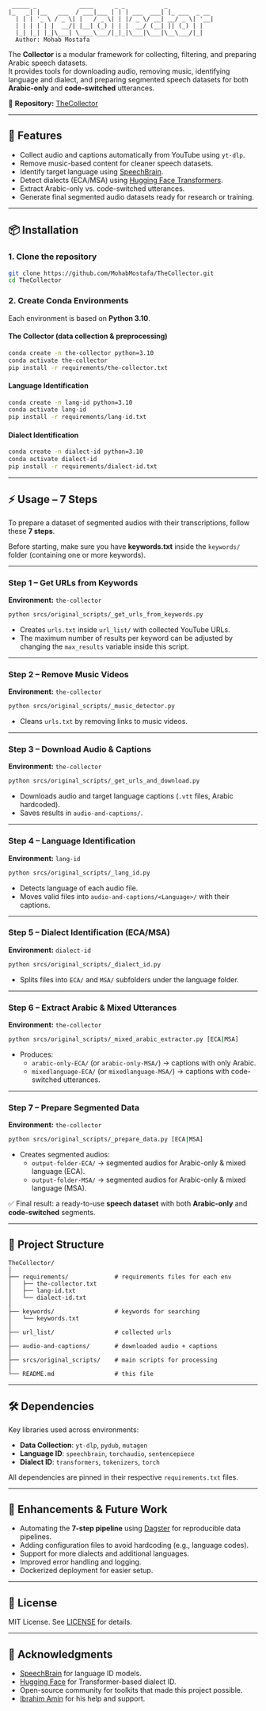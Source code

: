 ```
 _____ _            ____      _ _           _             
|_   _| |__   ___  / ___|___ | | | ___  ___| |_ ___  _ __ 
  | | | '_ \ / _ \| |   / _ \| | |/ _ \/ __| __/ _ \| '__|
  | | | | | |  __/| |__| (_) | | |  __/ (__| || (_) | |   
  |_| |_| |_|\___| \____\___/|_|_|\___|\___|\__\___/|_|
  Author: Mohab Mostafa
```
The **Collector** is a modular framework for collecting, filtering, and preparing Arabic speech datasets.  
It provides tools for downloading audio, removing music, identifying language and dialect, and preparing segmented speech datasets for both **Arabic-only** and **code-switched** utterances.  

🔗 **Repository:** [TheCollector](https://github.com/MohabMostafa/TheCollector.git)

---

## 🚀 Features
- Collect audio and captions automatically from YouTube using `yt-dlp`.
- Remove music-based content for cleaner speech datasets.
- Identify target language using [SpeechBrain](https://speechbrain.github.io/).
- Detect dialects (ECA/MSA) using [Hugging Face Transformers](https://huggingface.co/transformers/).
- Extract Arabic-only vs. code-switched utterances.
- Generate final segmented audio datasets ready for research or training.

---

## 📦 Installation

### 1. Clone the repository
```bash
git clone https://github.com/MohabMostafa/TheCollector.git
cd TheCollector
```

### 2. Create Conda Environments
Each environment is based on **Python 3.10**.  

#### The Collector (data collection & preprocessing)
```bash
conda create -n the-collector python=3.10
conda activate the-collector
pip install -r requirements/the-collector.txt
```

#### Language Identification
```bash
conda create -n lang-id python=3.10
conda activate lang-id
pip install -r requirements/lang-id.txt
```

#### Dialect Identification
```bash
conda create -n dialect-id python=3.10
conda activate dialect-id
pip install -r requirements/dialect-id.txt
```

---

## ⚡ Usage – 7 Steps

To prepare a dataset of segmented audios with their transcriptions, follow these **7 steps**.  

Before starting, make sure you have **keywords.txt** inside the `keywords/` folder (containing one or more keywords).  

---

### **Step 1 – Get URLs from Keywords**  
**Environment:** `the-collector`  
```bash
python srcs/original_scripts/_get_urls_from_keywords.py
```
- Creates `urls.txt` inside `url_list/` with collected YouTube URLs.
- The maximum number of results per keyword can be adjusted by changing the `max_results` variable inside this script.

---

### **Step 2 – Remove Music Videos**  
**Environment:** `the-collector`  
```bash
python srcs/original_scripts/_music_detector.py
```
- Cleans `urls.txt` by removing links to music videos.

---

### **Step 3 – Download Audio & Captions**  
**Environment:** `the-collector`  
```bash
python srcs/original_scripts/_get_urls_and_download.py
```
- Downloads audio and target language captions (`.vtt` files, Arabic hardcoded).  
- Saves results in `audio-and-captions/`.

---

### **Step 4 – Language Identification**  
**Environment:** `lang-id`  
```bash
python srcs/original_scripts/_lang_id.py
```
- Detects language of each audio file.  
- Moves valid files into `audio-and-captions/<Language>/` with their captions.

---

### **Step 5 – Dialect Identification (ECA/MSA)**  
**Environment:** `dialect-id`  
```bash
python srcs/original_scripts/_dialect_id.py
```
- Splits files into `ECA/` and `MSA/` subfolders under the language folder.  

---

### **Step 6 – Extract Arabic & Mixed Utterances**  
**Environment:** `the-collector`  
```bash
python srcs/original_scripts/_mixed_arabic_extractor.py [ECA|MSA]
```
- Produces:  
  - `arabic-only-ECA/` (or `arabic-only-MSA/`) → captions with only Arabic.  
  - `mixedlanguage-ECA/` (or `mixedlanguage-MSA/`) → captions with code-switched utterances.  

---

### **Step 7 – Prepare Segmented Data**  
**Environment:** `the-collector`  
```bash
python srcs/original_scripts/_prepare_data.py [ECA|MSA]
```
- Creates segmented audios:  
  - `output-folder-ECA/` → segmented audios for Arabic-only & mixed language (ECA).  
  - `output-folder-MSA/` → segmented audios for Arabic-only & mixed language (MSA).  

✅ Final result: a ready-to-use **speech dataset** with both **Arabic-only** and **code-switched** segments.

---

## 📂 Project Structure
```
TheCollector/
│
├── requirements/             # requirements files for each env
│   ├── the-collector.txt
│   ├── lang-id.txt
│   └── dialect-id.txt
│
├── keywords/                 # keywords for searching
│   └── keywords.txt
│
├── url_list/                 # collected urls
│
├── audio-and-captions/       # downloaded audio + captions
│
├── srcs/original_scripts/    # main scripts for processing
│
└── README.md                 # this file
```

---

## 🛠 Dependencies
Key libraries used across environments:
- **Data Collection**: `yt-dlp`, `pydub`, `mutagen`
- **Language ID**: `speechbrain`, `torchaudio`, `sentencepiece`
- **Dialect ID**: `transformers`, `tokenizers`, `torch`

All dependencies are pinned in their respective `requirements.txt` files.

---

## 🔮 Enhancements & Future Work
- Automating the **7-step pipeline** using [Dagster](https://dagster.io/) for reproducible data pipelines.  
- Adding configuration files to avoid hardcoding (e.g., language codes).  
- Support for more dialects and additional languages.  
- Improved error handling and logging.  
- Dockerized deployment for easier setup.  

---

## 📖 License
MIT License. See [LICENSE](LICENSE) for details.

---

## 🙌 Acknowledgments
- [SpeechBrain](https://speechbrain.github.io/) for language ID models.  
- [Hugging Face](https://huggingface.co/) for Transformer-based dialect ID.  
- Open-source community for toolkits that made this project possible.
- [Ibrahim Amin](https://github.com/IbrahimAmin1) for his help and support.
